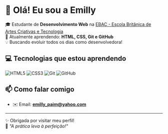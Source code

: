 # 👋 Olá! Eu sou a Emilly

🎓 Estudante de **Desenvolvimento Web** na [EBAC - Escola Britânica de Artes Criativas e Tecnologia](https://ebaconline.com.br)  
🌱 Atualmente aprendendo: **HTML, CSS, Git e GitHub**  
💡 Buscando evoluir todos os dias como desenvolvedora!

## 💻 Tecnologias que estou aprendendo
![HTML5](https://img.shields.io/badge/HTML5-E34F26?style=for-the-badge&logo=html5&logoColor=white)
![CSS3](https://img.shields.io/badge/CSS3-1572B6?style=for-the-badge&logo=css3&logoColor=white)
![Git](https://img.shields.io/badge/Git-F05032?style=for-the-badge&logo=git&logoColor=white)
![GitHub](https://img.shields.io/badge/GitHub-181717?style=for-the-badge&logo=github&logoColor=white)

## 📫 Como falar comigo
- ✉️ Email: **emilly_paim@yahoo.com**
---

✨ Obrigada por visitar meu perfil!  
🌟 *"A prática leva à perfeição!"*

